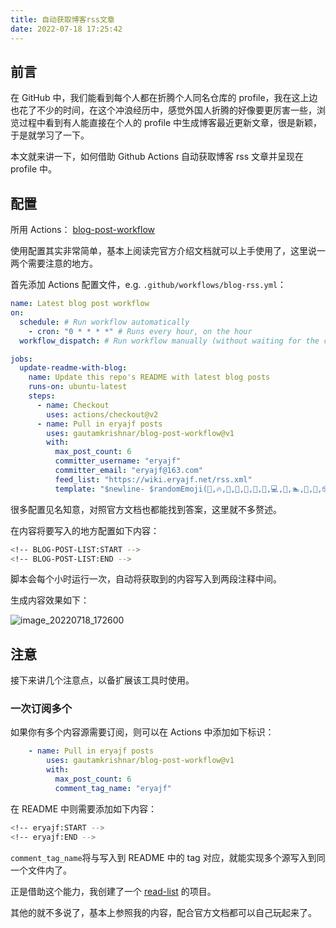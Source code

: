 ```yaml
---
title: 自动获取博客rss文章
date: 2022-07-18 17:25:42
---
```


## 前言

在 GitHub 中，我们能看到每个人都在折腾个人同名仓库的 profile，我在这上边也花了不少的时间，在这个冲浪经历中，感觉外国人折腾的好像要更厉害一些，浏览过程中看到有人能直接在个人的 profile 中生成博客最近更新文章，很是新颖，于是就学习了一下。

本文就来讲一下，如何借助 Github Actions 自动获取博客 rss 文章并呈现在 profile 中。

## 配置

所用 Actions： [blog-post-workflow](https://github.com/gautamkrishnar/blog-post-workflow)

使用配置其实非常简单，基本上阅读完官方介绍文档就可以上手使用了，这里说一两个需要注意的地方。

首先添加 Actions 配置文件，e.g. `.github/workflows/blog-rss.yml`：

```yaml
name: Latest blog post workflow
on:
  schedule: # Run workflow automatically
    - cron: "0 * * * *" # Runs every hour, on the hour
  workflow_dispatch: # Run workflow manually (without waiting for the cron to be called), through the Github Actions Workflow page directly

jobs:
  update-readme-with-blog:
    name: Update this repo's README with latest blog posts
    runs-on: ubuntu-latest
    steps:
      - name: Checkout
        uses: actions/checkout@v2
      - name: Pull in eryajf posts
        uses: gautamkrishnar/blog-post-workflow@v1
        with:
          max_post_count: 6
          committer_username: "eryajf"
          committer_email: "eryajf@163.com"
          feed_list: "https://wiki.eryajf.net/rss.xml"
          template: "$newline- $randomEmoji(💯,🔥,💫,🚀,🌮,📝,🥳,💻,🧰,🏊,🥰,🧐,🤓,😎,🥸,🤩,🤗,🤔,🫣,🤭,🤠,👹,👺,🤡,🤖,🎃,😺,🫶,👍,💪,💄,👀,🧠,🧑‍🏫,👨‍🏫,💂,🧑‍💻,🥷,💃,🕴,💼,🎓,🐻,🐵,🙉,🦄,🦆,🦅,🦍,🦣,🐘,🦒,🦏,🐎,🦩,🐲,🌝,🌜,🌏,🌈,🌊,🎬,🎭,🚀,🚦,⛽️,🗽,🎡,🌋,🌁,💡,🕯,🪜,🧰,⚗️,🔭,🪄,🎊,🎉,) [$title]($url) $newline"
```

很多配置见名知意，对照官方文档也都能找到答案，这里就不多赘述。

在内容将要写入的地方配置如下内容：

```bash
<!-- BLOG-POST-LIST:START -->
<!-- BLOG-POST-LIST:END -->
```

脚本会每个小时运行一次，自动将获取到的内容写入到两段注释中间。

生成内容效果如下：

![image_20220718_172600](/img/image_20220718_172600.png)

## 注意

接下来讲几个注意点，以备扩展该工具时使用。

### 一次订阅多个

如果你有多个内容源需要订阅，则可以在 Actions 中添加如下标识：

```yaml
    - name: Pull in eryajf posts
        uses: gautamkrishnar/blog-post-workflow@v1
        with:
          max_post_count: 6
          comment_tag_name: "eryajf"
```

在 README 中则需要添加如下内容：

```bash
<!-- eryajf:START -->
<!-- eryajf:END -->
```

`comment_tag_name`将与写入到 README 中的 tag 对应，就能实现多个源写入到同一个文件内了。

正是借助这个能力，我创建了一个 [read-list](https://github.com/eryajf/read-list) 的项目。

其他的就不多说了，基本上参照我的内容，配合官方文档都可以自己玩起来了。
